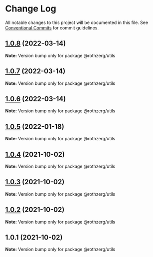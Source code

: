 # Change Log

All notable changes to this project will be documented in this file.
See [Conventional Commits](https://conventionalcommits.org) for commit guidelines.

## [1.0.8](https://github.com/emrerothzerg/rothzerg/compare/@rothzerg/utils@1.0.7...@rothzerg/utils@1.0.8) (2022-03-14)

**Note:** Version bump only for package @rothzerg/utils





## [1.0.7](https://github.com/emrerothzerg/rothzerg/compare/@rothzerg/utils@1.0.6...@rothzerg/utils@1.0.7) (2022-03-14)

**Note:** Version bump only for package @rothzerg/utils





## [1.0.6](https://github.com/emrerothzerg/rothzerg/compare/@rothzerg/utils@1.0.5...@rothzerg/utils@1.0.6) (2022-03-14)

**Note:** Version bump only for package @rothzerg/utils





## [1.0.5](https://github.com/emrerothzerg/rothzerg/compare/@rothzerg/utils@1.0.4...@rothzerg/utils@1.0.5) (2022-01-18)

**Note:** Version bump only for package @rothzerg/utils





## [1.0.4](https://github.com/emrerothzerg/rothzerg/compare/@rothzerg/utils@1.0.3...@rothzerg/utils@1.0.4) (2021-10-02)

**Note:** Version bump only for package @rothzerg/utils





## [1.0.3](https://github.com/emrerothzerg/rothzerg/compare/@rothzerg/utils@1.0.2...@rothzerg/utils@1.0.3) (2021-10-02)

**Note:** Version bump only for package @rothzerg/utils





## [1.0.2](https://github.com/emrerothzerg/rothzerg/compare/@rothzerg/utils@1.0.1...@rothzerg/utils@1.0.2) (2021-10-02)

**Note:** Version bump only for package @rothzerg/utils





## 1.0.1 (2021-10-02)

**Note:** Version bump only for package @rothzerg/utils
